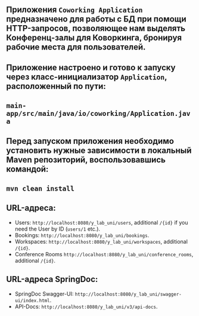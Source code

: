 Приложения `Coworking Application` предназначено для работы с БД при помощи HTTP-запросов, позволяющее нам выделять Конференц-залы для Коворкинга, бронируя рабочие места для пользователей.
-

Приложение настроено и готово к запуску через класс-инициализатор `Application`, расположенный по пути:
-
`main-app/src/main/java/io/coworking/Application.java`
-

Перед запуском приложения необходимо установить нужные зависимости в локальный Maven репозиторий, воспользовавшись командой:
-
`mvn clean install`
-

URL-адреса:
-
- Users: `http://localhost:8080/y_lab_uni/users`, additional `/{id}` if you need the User by ID (`users/1` etc.).
- Bookings: `http://localhost:8080/y_lab_uni/bookings`.
- Workspaces: `http://localhost:8080/y_lab_uni/workspaces`, additional `/{id}`.
- Conference Rooms `http://localhost:8080/y_lab_uni/conference_rooms`, additional `/{id}`.

URL-адреса SpringDoc:
-
- SpringDoc Swagger-UI: `http://localhost:8080/y_lab_uni/swagger-ui/index.html`.
- API-Docs: `http://localhost:8080/y_lab_uni/v3/api-docs`.


